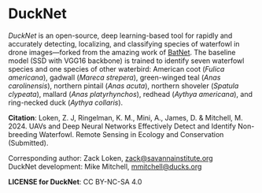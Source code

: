 # DuckNet

*DuckNet* is an open-source, deep learning-based tool for rapidly and accurately detecting, localizing, and classifying species of waterfowl in drone images—forked from the amazing work of [BatNet](https://github.com/GabiK-bat/BatNet). The baseline model (SSD with VGG16 backbone) is trained to identify seven waterfowl species and one species of other waterbird: American coot (*Fulica americana*), gadwall (*Mareca strepera*), green-winged teal (*Anas carolinensis*), northern pintail (*Anas acuta*), northern shoveler (*Spatula clypeata*), mallard (*Anas platyrhynchos*), redhead (*Aythya americana*), and ring-necked duck (*Aythya collaris*).


**Citation**:
Loken, Z. J, Ringelman, K. M., Mini, A., James, D. & Mitchell, M. 2024. UAVs and Deep Neural Networks Effectively Detect and Identify Non-breeding Waterfowl. Remote Sensing in Ecology and Conservation (Submitted). 

Corresponding author: Zack Loken, zack@savannainstitute.org   
DuckNet development: Mike Mitchell, mmitchell@ducks.org

**LICENSE for DuckNet**: CC BY-NC-SA 4.0
